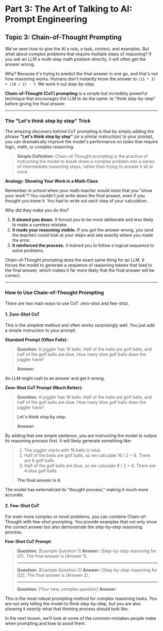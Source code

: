 # Part 3: The Art of Talking to AI: Prompt Engineering
## Topic 3: Chain-of-Thought Prompting

We've seen how to give the AI a role, a task, context, and examples. But what about complex problems that require multiple steps of reasoning? If you ask an LLM a multi-step math problem directly, it will often get the answer wrong.

Why? Because it's trying to predict the final answer in one go, and that's not how reasoning works. Humans don't instantly know the answer to `(15 * 3) + (10 / 2) - 7`. We work it out step-by-step.

**Chain-of-Thought (CoT) prompting** is a simple but incredibly powerful technique that encourages the LLM to do the same: to "think step-by-step" before giving the final answer.

---

### The "Let's think step by step" Trick

The amazing discovery behind CoT prompting is that by simply adding the phrase **"Let's think step by step"** (or a similar instruction) to your prompt, you can dramatically improve the model's performance on tasks that require logic, math, or complex reasoning.

> **Simple Definition:** Chain-of-Thought prompting is the practice of instructing the model to break down a complex problem into a series of intermediate reasoning steps, rather than trying to answer it all at once.

**Analogy: Showing Your Work in a Math Class**

Remember in school when your math teacher would insist that you "show your work"? You couldn't just write down the final answer, even if you thought you knew it. You had to write out each step of your calculation.

Why did they make you do this?
1.  **It slowed you down.** It forced you to be more deliberate and less likely to make a careless mistake.
2.  **It made your reasoning visible.** If you got the answer wrong, you (and the teacher) could look at your steps and see exactly where you made the error.
3.  **It reinforced the process.** It trained you to follow a logical sequence to solve problems.

Chain-of-Thought prompting does the exact same thing for an LLM. It forces the model to generate a sequence of reasoning tokens that lead to the final answer, which makes it far more likely that the final answer will be correct.

---

### How to Use Chain-of-Thought Prompting

There are two main ways to use CoT: zero-shot and few-shot.

#### 1. Zero-Shot CoT

This is the simplest method and often works surprisingly well. You just add a simple instruction to your prompt.

**Standard Prompt (Often Fails):**
> **Question:** A juggler has 16 balls. Half of the balls are golf balls, and half of the golf balls are blue. How many blue golf balls does the juggler have?
>
> **Answer:**

An LLM might rush to an answer and get it wrong.

**Zero-Shot CoT Prompt (Much Better):**
> **Question:** A juggler has 16 balls. Half of the balls are golf balls, and half of the golf balls are blue. How many blue golf balls does the juggler have?
>
> **Let's think step by step.**
>
> **Answer:**

By adding that one simple sentence, you are instructing the model to output its reasoning process first. It will likely generate something like:

> 1.  The juggler starts with 16 balls in total.
> 2.  Half of the balls are golf balls, so we calculate 16 / 2 = 8. There are 8 golf balls.
> 3.  Half of the golf balls are blue, so we calculate 8 / 2 = 4. There are 4 blue golf balls.
>
> **The final answer is 4.**

The model has externalized its "thought process," making it much more accurate.

#### 2. Few-Shot CoT

For even more complex or novel problems, you can combine Chain-of-Thought with few-shot prompting. You provide examples that not only show the correct answer but also demonstrate the step-by-step reasoning process.

**Few-Shot CoT Prompt:**
> **Question:** [Example Question 1]
> **Answer:** [Step-by-step reasoning for Q1]. The final answer is [Answer 1].
>
> ---
>
> **Question:** [Example Question 2]
> **Answer:** [Step-by-step reasoning for Q2]. The final answer is [Answer 2].
>
> ---
>
> **Question:** [Your new, complex question]
> **Answer:**

This is the most robust prompting method for complex reasoning tasks. You are not only telling the model to think step-by-step, but you are also showing it *exactly* what that thinking process should look like.

In the next lesson, we'll look at some of the common mistakes people make when prompting and how to avoid them.
